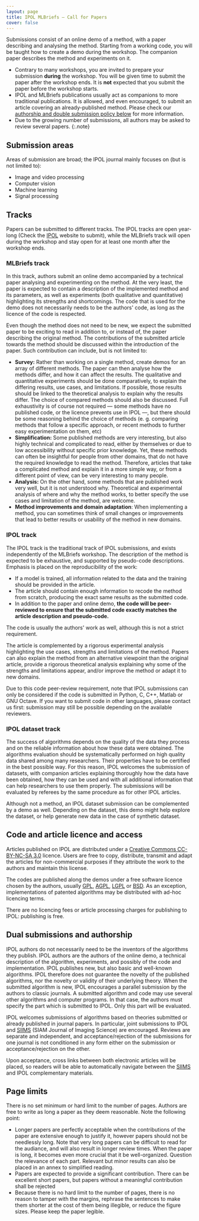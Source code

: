 ```yaml
---
layout: page
title: IPOL MLBriefs — Call for Papers
cover: false
---
```


Submissions consist of an online demo of a method, with a paper describing and analysing the method. Starting from a working code, you will be taught how to create a demo during the workshop. The companion paper describes the method and experiments on it.

* Contrary to many workshops, you are invited to prepare your submission **during** the workshop. You will be given time to submit the paper after the workshop ends.
It is **not** expected that you submit the paper before the workshop starts.
* IPOL and MLBriefs publications usually act as companions to more traditional publications. It is allowed, and even encouraged, to submit an article covering an already-published method.
Please check our [authorship and double submission policy below](#dual) for more information.
* Due to the growing number of submissions, all authors may be asked to review several papers.
{:.note}

## Submission areas
Areas of submission are broad; the IPOL journal mainly focuses on (but is not limited to):
* Image and video processing
* Computer vision
* Machine learning
* Signal processing

## Tracks
Papers can be submitted to different tracks. The IPOL tracks are open year-long (Check the [IPOL](https://www.ipol.im) website to submit), while the MLBriefs track will open during the workshop and stay open for at least one month after the workshop ends.

### MLBriefs track
In this track, authors submit an online demo accompanied by a technical paper analysing and experimenting on the method.
At the very least, the paper is expected to contain a description of the implemented method and its parameters, as well as experiments (both qualitative and quantitative) highlighting its strengths and shortcomings.
The code that is used for the demo does not necessarily needs to be the authors' code, as long as the licence of the code is respected.

Even though the method does not need to be new, we expect the submitted paper to be exciting to read in addition to, or instead of, the paper describing the original method. The contributions of the submitted article towards the method should be discussed within the introduction of the paper. Such contribution can include, but is not limited to:

* **Survey:** Rather than working on a single method, create demos for an array of different methods. The paper can then analyse how the methods differ, and how it can affect the results. The qualitative and quantitative experiments should be done comparatively, to explain the differing results, use cases, and limitations. If possible, those results should be linked to the theoretical analysis to explain why the results differ. The choice of compared methods should also be discussed. Full exhaustivity is of course not required — some methods have no published code, or the licence prevents use in IPOL —, but there should be some reasoning behind the choice of methods (e. g. comparing methods that follow a specific approach, or recent methods to further easy experimentation on them, etc)
* **Simplification:** Some published methods are very interesting, but also highly technical and complicated to read, either by themselves or due to low accessibility without specific prior knowledge. Yet, these methods can often be insightful for people from other domains, that do not have the required knowledge to read the method. Therefore, articles that take a complicated method and explain it in a more simple way, or from a different point of view, can be very interesting to many people.
* **Analysis:** On the other hand, some methods that are published work very well, but it is not understood why. Theoretical and experimental analysis of where and why the method works, to better specify the use cases and limitation of the method, are welcome.
* **Method improvements and domain adaptation**: When implementing a method, you can sometimes think of small changes or improvements that lead to better results or usability of the method in new domains.


### IPOL track
The IPOL track is the traditional track of IPOL submissions, and exists independently of the MLBriefs workshop.
The description of the method is expected to be exhaustive, and supported by pseudo-code descriptions.
Emphasis is placed on the reproducibility of the work:

* If a model is trained, all information related to the data and the training should be provided in the article.
* The article should contain enough information to recode the method from scratch, producing the exact same results as the submitted code.
* In addition to the paper and online demo, **the code will be peer-reviewed to ensure that the submitted code exactly matches the article description and pseudo-code.**

The code is usually the authors' work as well, although this is not a strict requirement.

The article is complemented by a rigorous experimental analysis highlighting the use cases, strengths and limitations of the method. Papers can also explain the method from an alternative viewpoint than the original article, provide a rigorous theoretical analysis explaining why some of the strengths and limitations appear, and/or improve the method or adapt it to new domains.

Due to this code peer-review requirement, note that IPOL submissions can only be considered if the code is submitted in Python, C, C++, Matlab or GNU Octave.
If you want to submit code in other languages, please contact us first: submission may still be possible depending on the available reviewers.

### IPOL dataset track
The success of algorithms depends on the quality of the data they process and on the reliable information about how these data were obtained.
The algorithms evaluation should be systematically performed on high quality data shared among many researchers.
Their properties have to be certified in the best possible way.
For this reason, IPOL welcomes the submission of datasets, with companion articles explaining thoroughly how the data have been obtained, how they can be used and with all additional information that can help researchers to use them properly. The submissions will be evaluated by referees by the same procedure as for other IPOL articles.

Although not a method, an IPOL dataset submission can be complemented by a demo as well. Depending on the dataset, this demo might help explore the dataset, or help generate new data in the case of synthetic dataset.

## Code and article licence and access
Articles published on IPOL are distributed under a [Creative Commons CC-BY-NC-SA 3.0](http://creativecommons.org/licenses/by-nc-sa/3.0/) licence.
Users are free to copy, distribute, transmit and adapt the articles for non-commercial purposes if they attribute the work to the authors and maintain this license.

The codes are published along the demos under a free software licence chosen by the authors, usually [GPL](http://www.gnu.org/licenses/gpl.html), [AGPL](http://www.gnu.org/licenses/agpl.html), [LGPL](http://www.gnu.org/licenses/lgpl.html) or [BSD](http://creativecommons.org/licenses/BSD/).
As an exception, implementations of patented algorithms may be distributed with ad-hoc licencing terms.

There are no licencing fees or article processing charges for publishing to IPOL: publishing is free.

## <a name=dual></a> Dual submissions and authorship

IPOL authors do not necessarily need to be the inventors of the algorithms they publish.
IPOL authors are the authors of the online demo, a technical description of the algorithm, experiments, and possibly of the code and implementation.
IPOL publishes new, but also basic and well-known algorithms. IPOL therefore does not guarantee the novelty of the published algorithms, nor the novelty or validity of their underlying theory.
When the submitted algorithm is new, IPOL encourages a parallel submission by the authors to classic journals.
A submitted algorithm and code may use several other algorithms and computer programs. In that case, the authors must specify the part which is submitted to IPOL. Only this part will be evaluated.

IPOL welcomes submissions of algorithms based on theories submitted or already published in journal papers.
In particular, joint submissions to IPOL and [SIIMS](http://www.siam.org/journals/siims.php) (SIAM Journal of Imaging Science) are encouraged. Reviews are separate and independent, and acceptance/rejection of the submissions for one journal is not conditioned in any form either on the submission or acceptance/rejection on the other.

Upon acceptance, cross links between both electronic articles will be placed, so readers will be able to automatically navigate between the [SIIMS](http://www.siam.org/journals/siims.php) and IPOL complementary materials.

## Page limits

There is no set minimum or hard limit to the number of pages. Authors are free to write as long a paper as they deem reasonable. Note the following point:

* Longer papers are perfectly acceptable when the contributions of the paper are extensive enough to justify it, however papers should not be needlessly long. Note that very long papers can be difficult to read for the audiance, and will also result in longer review times. When the paper is long, it becomes even more crucial that it be well-organized. Question the relevance of each part. Relevant but minor results can also be placed in an annex to simplified reading.
* Papers are expected to provide a significant contribution. There can be excellent short papers, but papers without a meaningful contribution shall be rejected
* Because there is no hard limit to the number of pages, there is no reason to tamper with the margins, rephrase the sentences to make them shorter at the cost of them being illegible, or reduce the figure sizes. Please keep the paper legible.
